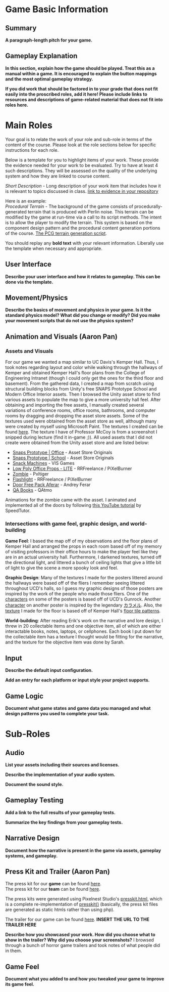 # Game Basic Information #

## Summary ##

**A paragraph-length pitch for your game.**

## Gameplay Explanation ##

**In this section, explain how the game should be played. Treat this as a manual within a game. It is encouraged to explain the button mappings and the most optimal gameplay strategy.**


**If you did work that should be factored in to your grade that does not fit easily into the proscribed roles, add it here! Please include links to resources and descriptions of game-related material that does not fit into roles here.**

# Main Roles #

Your goal is to relate the work of your role and sub-role in terms of the content of the course. Please look at the role sections below for specific instructions for each role.

Below is a template for you to highlight items of your work. These provide the evidence needed for your work to be evaluated. Try to have at least 4 such descriptions. They will be assessed on the quality of the underlying system and how they are linked to course content. 

*Short Description* - Long description of your work item that includes how it is relevant to topics discussed in class. [link to evidence in your repository](https://github.com/dr-jam/ECS189L/edit/project-description/ProjectDocumentTemplate.md)

Here is an example:  
*Procedural Terrain* - The background of the game consists of procedurally-generated terrain that is produced with Perlin noise. This terrain can be modified by the game at run-time via a call to its script methods. The intent is to allow the player to modify the terrain. This system is based on the component design pattern and the procedural content generation portions of the course. [The PCG terrain generation script](https://github.com/dr-jam/CameraControlExercise/blob/513b927e87fc686fe627bf7d4ff6ff841cf34e9f/Obscura/Assets/Scripts/TerrainGenerator.cs#L6).

You should replay any **bold text** with your relevant information. Liberally use the template when necessary and appropriate.

## User Interface

**Describe your user interface and how it relates to gameplay. This can be done via the template.**

## Movement/Physics

**Describe the basics of movement and physics in your game. Is it the standard physics model? What did you change or modify? Did you make your movement scripts that do not use the physics system?**

## Animation and Visuals (Aaron Pan)

### Assets and Visuals ###
For our game we wanted a map similar to UC Davis's Kemper Hall. Thus, I took notes regarding layout and color while walking through the hallways of Kemper and obtained Kemper Hall's floor plans from the College of Engineering Intranet (though I could only get the ones for the third floor and basement). From the gathered data, I created a map from scratch using structural building blocks from Unity's free SNAPS Prototype School and Modern Office Interior assets. Then I browsed the Unity asset store to find various assets to populate the map to give a more university hall feel. After obtaining and importing the free assets, I manually created several variations of conference rooms, office rooms, bathrooms, and computer rooms by dragging and dropping the asset store assets. Some of the textures used were obtained from the asset store as well, although many were created by myself using Microsoft Paint. The textures I created can be found [here](https://github.com/Panlord/game-power-down/tree/master/Spooked/Assets/Materials/Textures). The texture I have of Professor McCoy is from a screenshot I snipped during lecture (find it in-game ;)). All used assets that I did not create were obtained from the Unity asset store and are listed below:  

- [Snaps Prototype | Office](https://assetstore.unity.com/packages/3d/environments/snaps-prototype-office-137490) - Asset Store Originals
- [Snaps Prototype | School](https://assetstore.unity.com/packages/3d/environments/urban/snaps-prototype-school-154693) - Asset Store Originals
- [Snack Machines](https://assetstore.unity.com/packages/3d/props/interior/snack-machines-3517) - VIS Games
- [Low Poly Office Props - LITE](https://assetstore.unity.com/packages/3d/environments/low-poly-office-props-lite-131438) - RRFreelance / PiXelBurner
- [Zombie](https://assetstore.unity.com/packages/3d/characters/humanoids/zombie-30232) - Pxltiger
- [Flashlight](https://assetstore.unity.com/packages/3d/props/electronics/flashlight-18972) - RRFreelance / PiXelBurner
- [Door Free Pack Aferar](https://assetstore.unity.com/packages/3d/props/interior/door-free-pack-aferar-148411) - Andrey Ferar
- [QA Books](https://assetstore.unity.com/packages/3d/props/interior/qa-books-115415) - QAtmo

Animations for the zombie came with the asset. I animated and implemented all of the doors by following [this YouTube tutorial](https://www.youtube.com/watch?v=K9jnIPnsQ_w) by SpeedTutor.  

### Intersections with game feel, graphic design, and world-building ###
**Game Feel**: I based the map off of my observations and the floor plans of Kemper Hall and arranged the props in each room based off of my memory of visiting professors in their office hours to make the player feel like they are in an actual university hall. Furthermore, I darkened textures, turned off the directional light, and littered a bunch of ceiling lights that give a little bit of light to give the scene a more spooky look and feel.  

**Graphic Design**: Many of the textures I made for the posters littered around the hallways were based off of the fliers I remember seeing littered throughout UCD's halls, so I guess my graphic designs of those posters are inspired by the work of the people who made those fliers. One of the [characters](https://github.com/Panlord/game-power-down/blob/master/Spooked/Assets/Materials/Textures/GunrockAd.png) on some of the posters is based off of UCD's Gunrock. Another [character](https://github.com/Panlord/game-power-down/blob/master/Spooked/Assets/Materials/Textures/Karameru.png) on another poster is inspired by the legendary [カラメル](https://www.youtube.com/channel/UCpGk56cJDZcVqIxZatX7nbQ). Also, the [texture](https://github.com/Panlord/game-power-down/blob/master/Spooked/Assets/Materials/Textures/KemperFloorTexture.png) I made for the floor is based off of Kemper Hall's [floor tile patterns](https://theaggie.org/wp-content/uploads/2017/05/kemper_ca_Jero_Real.jpg).  

**World-building**: After reading Erik's work on the narrative and lore design, I threw in 20 collectable items and one objective item, all of which are either interactable books, notes, laptops, or cellphones. Each book I put down for the collectable item has a texture I thought would be fitting for the narrative, and the texture for the objective item was done by Sarah.

## Input

**Describe the default input configuration.**

**Add an entry for each platform or input style your project supports.**

## Game Logic

**Document what game states and game data you managed and what design patterns you used to complete your task.**

# Sub-Roles

## Audio

**List your assets including their sources and licenses.**

**Describe the implementation of your audio system.**

**Document the sound style.** 

## Gameplay Testing

**Add a link to the full results of your gameplay tests.**

**Summarize the key findings from your gameplay tests.**

## Narrative Design

**Document how the narrative is present in the game via assets, gameplay systems, and gameplay.** 

## Press Kit and Trailer (Aaron Pan)

The press kit for our **game** can be found [here](https://panlord.github.io/game-power-down/EscapeFromKemper/index.html).  
The press kit for our **team** can be found [here](https://panlord.github.io/game-power-down/).  

The press kits were generated using Pixelnest Studio's [presskit.html](https://github.com/pixelnest/presskit.html), which is a complete re-implementation of [presskit()](http://dopresskit.com/) (basically, the press kit files are generated as static htmls rather than using php).  

The trailer for our game can be found [here](https://www.youtube.com/watch?v=dQw4w9WgXcQ). **INSERT THE URL TO THE TRAILER HERE**  

**Describe how you showcased your work. How did you choose what to show in the trailer? Why did you choose your screenshots?**
I browsed through a bunch of horror game trailers and took notes of what people did in them.


## Game Feel

**Document what you added to and how you tweaked your game to improve its game feel.**
